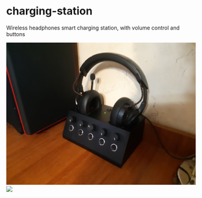# charging-station
Wireless headphones smart charging station, with volume control and buttons

<img src="pics/20210112_204133.jpg" width="900">
<img src="pics/20201227_050745.jpg" width="900">
